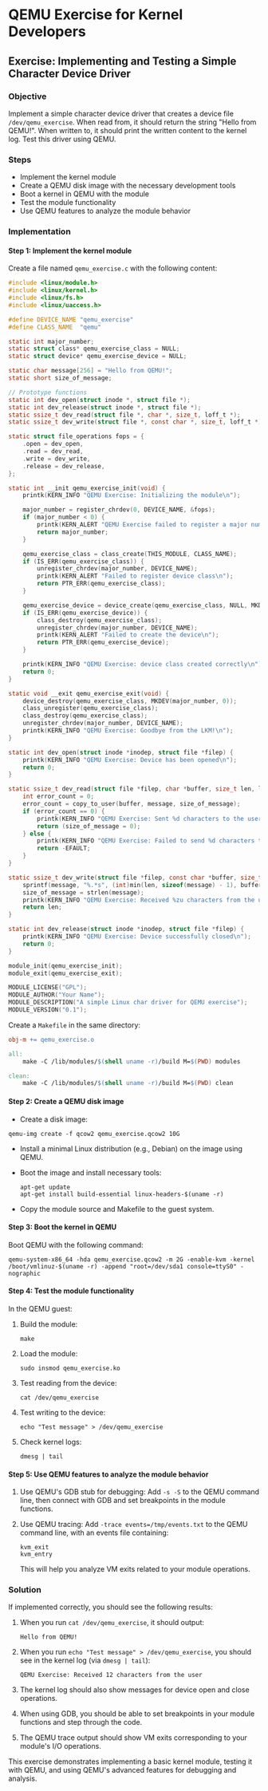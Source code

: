 # QEMU Exercise for Kernel Developers

## Exercise: Implementing and Testing a Simple Character Device Driver

### Objective
Implement a simple character device driver that creates a device file `/dev/qemu_exercise`. When read from, it should return the string "Hello from QEMU!". When written to, it should print the written content to the kernel log. Test this driver using QEMU.

### Steps

* Implement the kernel module
* Create a QEMU disk image with the necessary development tools
* Boot a kernel in QEMU with the module
* Test the module functionality
* Use QEMU features to analyze the module behavior

### Implementation

#### Step 1: Implement the kernel module

Create a file named `qemu_exercise.c` with the following content:

```c
#include <linux/module.h>
#include <linux/kernel.h>
#include <linux/fs.h>
#include <linux/uaccess.h>

#define DEVICE_NAME "qemu_exercise"
#define CLASS_NAME  "qemu"

static int major_number;
static struct class* qemu_exercise_class = NULL;
static struct device* qemu_exercise_device = NULL;

static char message[256] = "Hello from QEMU!";
static short size_of_message;

// Prototype functions
static int dev_open(struct inode *, struct file *);
static int dev_release(struct inode *, struct file *);
static ssize_t dev_read(struct file *, char *, size_t, loff_t *);
static ssize_t dev_write(struct file *, const char *, size_t, loff_t *);

static struct file_operations fops = {
    .open = dev_open,
    .read = dev_read,
    .write = dev_write,
    .release = dev_release,
};

static int __init qemu_exercise_init(void) {
    printk(KERN_INFO "QEMU Exercise: Initializing the module\n");

    major_number = register_chrdev(0, DEVICE_NAME, &fops);
    if (major_number < 0) {
        printk(KERN_ALERT "QEMU Exercise failed to register a major number\n");
        return major_number;
    }

    qemu_exercise_class = class_create(THIS_MODULE, CLASS_NAME);
    if (IS_ERR(qemu_exercise_class)) {
        unregister_chrdev(major_number, DEVICE_NAME);
        printk(KERN_ALERT "Failed to register device class\n");
        return PTR_ERR(qemu_exercise_class);
    }

    qemu_exercise_device = device_create(qemu_exercise_class, NULL, MKDEV(major_number, 0), NULL, DEVICE_NAME);
    if (IS_ERR(qemu_exercise_device)) {
        class_destroy(qemu_exercise_class);
        unregister_chrdev(major_number, DEVICE_NAME);
        printk(KERN_ALERT "Failed to create the device\n");
        return PTR_ERR(qemu_exercise_device);
    }

    printk(KERN_INFO "QEMU Exercise: device class created correctly\n");
    return 0;
}

static void __exit qemu_exercise_exit(void) {
    device_destroy(qemu_exercise_class, MKDEV(major_number, 0));
    class_unregister(qemu_exercise_class);
    class_destroy(qemu_exercise_class);
    unregister_chrdev(major_number, DEVICE_NAME);
    printk(KERN_INFO "QEMU Exercise: Goodbye from the LKM!\n");
}

static int dev_open(struct inode *inodep, struct file *filep) {
    printk(KERN_INFO "QEMU Exercise: Device has been opened\n");
    return 0;
}

static ssize_t dev_read(struct file *filep, char *buffer, size_t len, loff_t *offset) {
    int error_count = 0;
    error_count = copy_to_user(buffer, message, size_of_message);
    if (error_count == 0) {
        printk(KERN_INFO "QEMU Exercise: Sent %d characters to the user\n", size_of_message);
        return (size_of_message = 0);
    } else {
        printk(KERN_INFO "QEMU Exercise: Failed to send %d characters to the user\n", error_count);
        return -EFAULT;
    }
}

static ssize_t dev_write(struct file *filep, const char *buffer, size_t len, loff_t *offset) {
    sprintf(message, "%.*s", (int)min(len, sizeof(message) - 1), buffer);
    size_of_message = strlen(message);
    printk(KERN_INFO "QEMU Exercise: Received %zu characters from the user\n", len);
    return len;
}

static int dev_release(struct inode *inodep, struct file *filep) {
    printk(KERN_INFO "QEMU Exercise: Device successfully closed\n");
    return 0;
}

module_init(qemu_exercise_init);
module_exit(qemu_exercise_exit);

MODULE_LICENSE("GPL");
MODULE_AUTHOR("Your Name");
MODULE_DESCRIPTION("A simple Linux char driver for QEMU exercise");
MODULE_VERSION("0.1");
```

Create a `Makefile` in the same directory:

```makefile
obj-m += qemu_exercise.o

all:
	make -C /lib/modules/$(shell uname -r)/build M=$(PWD) modules

clean:
	make -C /lib/modules/$(shell uname -r)/build M=$(PWD) clean
```

#### Step 2: Create a QEMU disk image

* Create a disk image:

```shell
qemu-img create -f qcow2 qemu_exercise.qcow2 10G
```

* Install a minimal Linux distribution (e.g., Debian) on the image using QEMU.

* Boot the image and install necessary tools:
   ```
   apt-get update
   apt-get install build-essential linux-headers-$(uname -r)
   ```

* Copy the module source and Makefile to the guest system.

#### Step 3: Boot the kernel in QEMU

Boot QEMU with the following command:

```shell
qemu-system-x86_64 -hda qemu_exercise.qcow2 -m 2G -enable-kvm -kernel /boot/vmlinuz-$(uname -r) -append "root=/dev/sda1 console=ttyS0" -nographic
```

#### Step 4: Test the module functionality

In the QEMU guest:

1. Build the module:
   ```
   make
   ```

2. Load the module:
   ```
   sudo insmod qemu_exercise.ko
   ```

3. Test reading from the device:
   ```
   cat /dev/qemu_exercise
   ```

4. Test writing to the device:
   ```
   echo "Test message" > /dev/qemu_exercise
   ```

5. Check kernel logs:
   ```
   dmesg | tail
   ```

#### Step 5: Use QEMU features to analyze the module behavior

1. Use QEMU's GDB stub for debugging:
   Add `-s -S` to the QEMU command line, then connect with GDB and set breakpoints in the module functions.

2. Use QEMU tracing:
   Add `-trace events=/tmp/events.txt` to the QEMU command line, with an events file containing:
   ```
   kvm_exit
   kvm_entry
   ```
   This will help you analyze VM exits related to your module operations.

### Solution

If implemented correctly, you should see the following results:

1. When you run `cat /dev/qemu_exercise`, it should output:
   ```
   Hello from QEMU!
   ```

2. When you run `echo "Test message" > /dev/qemu_exercise`, you should see in the kernel log (via `dmesg | tail`):
   ```
   QEMU Exercise: Received 12 characters from the user
   ```

3. The kernel log should also show messages for device open and close operations.

4. When using GDB, you should be able to set breakpoints in your module functions and step through the code.

5. The QEMU trace output should show VM exits corresponding to your module's I/O operations.

This exercise demonstrates implementing a basic kernel module, testing it with QEMU, and using QEMU's advanced features for debugging and analysis.
